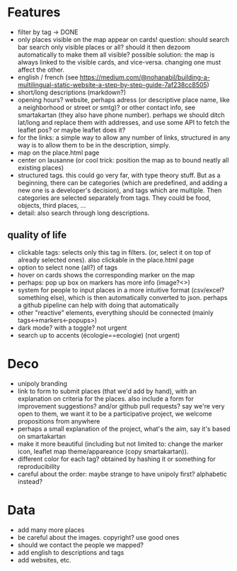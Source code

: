 # Features
* filter by tag -> DONE
* only places visible on the map appear on cards! question: should search bar search only visible places or all? should it then dezoom automatically to make them all visible? possible solution: the map is always linked to the visible cards, and vice-versa. changing one must affect the other.
* english / french (see https://medium.com/@nohanabil/building-a-multilingual-static-website-a-step-by-step-guide-7af238cc8505)
* short/long descriptions (markdown?)
* opening hours? website, perhaps adress (or descriptive place name, like a neighborhood or street or smtg)? or other contact info, see smartakartan (they also have phone number). perhaps we should ditch lat/long and replace them with addresses, and use some API to fetch the leaflet pos? or maybe leaflet does it?
* for the links: a simple way to allow any number of links, structured in any way is to allow them to be in the description, simply.
* map on the place.html page
* center on lausanne (or cool trick: position the map as to bound neatly all existing places)
* structured tags. this could go very far, with type theory stuff. But as a beginning, there can be categories (which are predefined, and adding a new one is a developer's decision), and tags which are multiple. Then categories are selected separately from tags. They could be food, objects, third places, ...
* detail: also search through long descriptions.

## quality of life
* clickable tags: selects only this tag in filters. (or, select it on top of already selected ones). also clickable in the place.html page
* option to select none (all?) of tags
* hover on cards shows the corresponding marker on the map
* perhaps: pop up box on markers has more info (image?<>)
* system for people to input places in a more intuitive format (csv/excel? something else), which is then automatically converted to json. perhaps a github pipeline can help with doing that automatically
* other "reactive" elements, everything should be connected (mainly tags<->markers<-popups>)
* dark mode? with a toggle? not urgent
* search up to accents (écologie==ecologie) (not urgent)


# Deco
* unipoly branding
* link to form to submit places (that we'd add by hand), with an explanation on criteria for the places. also include a form for improvement suggestions? and/or github pull requests? say we're very open to them, we want it to be a participative project, we welcome propositions from anywhere
* perhaps a small explanation of the project, what's the aim, say it's based on smartakartan
* make it more beautiful (including but not limited to: change the marker icon, leaflet map theme/appareance (copy smartakartan)).
* different color for each tag? obtained by hashing it or something for reproducibility
* careful about the order: maybe strange to have unipoly first? alphabetic instead?

# Data
* add many more places
* be careful about the images. copyright? use good ones
* should we contact the people we mapped?
* add english to descriptions and tags
* add websites, etc.